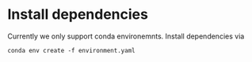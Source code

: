 # Install dependencies

Currently we only support conda environemnts. Install dependencies via
```
conda env create -f environment.yaml
```
